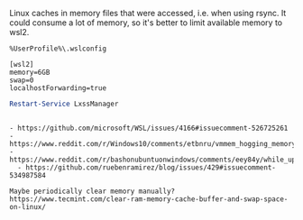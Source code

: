 Linux caches in memory files that were accessed, i.e. when using rsync. It could consume a lot of memory, so it's better to limit available memory to wsl2.

`%UserProfile%\.wslconfig`

```
[wsl2]
memory=6GB
swap=0
localhostForwarding=true
```


```powershell
Restart-Service LxssManager
```
```

- https://github.com/microsoft/WSL/issues/4166#issuecomment-526725261
- https://www.reddit.com/r/Windows10/comments/etbnru/vmmem_hogging_memory/
- https://www.reddit.com/r/bashonubuntuonwindows/comments/eey84y/while_upgrading_to_wsl_2_the_vmmem_task_started/
  - https://github.com/ruebenramirez/blog/issues/429#issuecomment-534987584

Maybe periodically clear memory manually? https://www.tecmint.com/clear-ram-memory-cache-buffer-and-swap-space-on-linux/
